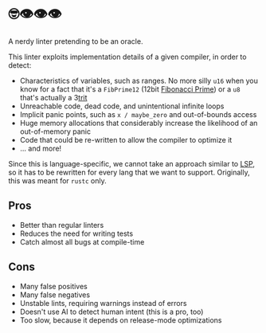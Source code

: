 # 🤓👁👁👁
A nerdy linter pretending to be an oracle.

This linter exploits implementation details of a given compiler, in order to detect:
- Characteristics of variables, such as ranges. No more silly `u16` when you know for a fact that it's a `FibPrime12` (12bit [Fibonacci Prime](https://en.wikipedia.org/wiki/Fibonacci_prime)) or a `u8` that's actually a 3[trit](https://en.wikipedia.org/wiki/Ternary_numeral_system)
- Unreachable code, dead code, and unintentional infinite loops
- Implicit panic points, such as `x / maybe_zero` and out-of-bounds access
- Huge memory allocations that considerably increase the likelihood of an out-of-memory panic
- Code that could be re-written to allow the compiler to optimize it
- ... and more!

Since this is language-specific, we cannot take an approach similar to [LSP](https://en.wikipedia.org/wiki/Language_Server_Protocol), so it has to be rewritten for every lang that we want to support. Originally, this was meant for `rustc` only.

## Pros
- Better than regular linters
- Reduces the need for writing tests
- Catch almost all bugs at compile-time

## Cons
- Many false positives
- Many false negatives
- Unstable lints, requiring warnings instead of errors
- Doesn't use AI to detect human intent (this is a pro, too)
- Too slow, because it depends on release-mode optimizations
